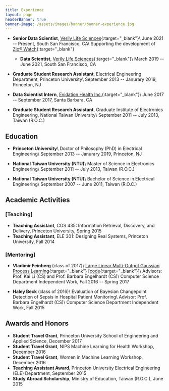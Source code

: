 ```yaml
---
title: Experience
layout: page
headerBanner: true
banner-image: /assets/images/banner/banner-experience.jpg
---
```


* **Senior Data Scientist**, [Verily Life Sciences](https://verily.com/){:target="_blank"}\\
June 2021 -- Present, South San Francisco, CA\\
Supporting the development of [Zio® Watch](https://verily.com/blog/fda-green-lights-irhythm-verily-zio-watch-and-zeus-system/){:target="_blank"}
  * **Data Scientist**, [Verily Life Sciences](https://verily.com/){:target="_blank"}\\
March 2019 -- June 2021, South San Francisco, CA

* **Graduate Student Research Assistant**, Electrical Engineering Department, Princeton University\\
September 2013 -- Janurary 2019, Princeton, NJ

* **Data Scientist Intern**, [Evidation Health Inc.](https://evidation.com/){:target="_blank"}\\
June 2017 -- September 2017, Santa Barbara, CA

* **Graduate Student Research Assistant**, Graduate Institute of Electronics Engineering, National Taiwan University\\
September 2011 -- July 2013, Taiwan (R.O.C.)

## Education
* **Princeton University**\\
Doctor of Philosophy (PhD) in Electrical Engineering\\
September 2013 -- Janurary 2019, Princeton, NJ

* **National Taiwan University (NTU)**\\
Master of Science in Electronics Engineering\\
September 2011 -- July 2013, Taiwan (R.O.C.)

* **National Taiwan University (NTU)**\\
Bachelor of Science in Electrical Engineering\\
September 2007 -- June 2011, Taiwan (R.O.C.)

## Academic Activities
### [Teaching]
* **Teaching Assistant**, COS 435: Information Retrieval, Discovery, and Delivery, Princeton University, Spring 2015
* **Teaching Assistant**, ELE 301: Designing Real Systems, Princeton University, Fall 2014

### [Mentoring]
* **Vladimir Feinberg** (class of 2017)\\
[Large Linear Multi-Output Gaussian Process Learning](https://arxiv.org/abs/1705.10813){:target="_blank"} [[code](https://github.com/vlad17/runlmc){:target="_blank"}]\\
Advisors: Prof. Kai Li (CS) and Prof. Barbara Engelhardt (CS)\\
Computer Science Department Independent Work, Fall 2016 -- Spring 2017

* **Haley Beck** (class of 2016)\\
Evaluation of Bayesian Changepoint Detection of Sepsis in Hospital Patient Monitoring\\
Advisor: Prof. Barbara Engelhardt (CS)\\
Computer Science Department Independent Work, Fall 2015

## Awards and Honors
* **Student Travel Grant**, Princeton University School of Engineering and Applied Science, December 2017
* **Student Travel Grant**, NIPS Machine Learning for Health Workshop, December 2016
* **Student Travel Grant**, Women in Machine Learning Workshop, December 2016
* **Teaching Assistant Award**, Princeton University Electrical Engineering (ELE) Department, September 2015
* **Study Abroad Scholarship**, Ministry of Education, Taiwan (R.O.C.), June 2015